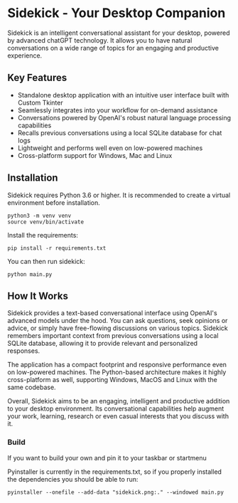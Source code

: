 # Sidekick - Your Desktop Companion

Sidekick is an intelligent conversational assistant for your desktop, powered by advanced chatGPT technology. It allows you to have natural conversations on a wide range of topics for an engaging and productive experience.

## Key Features

- Standalone desktop application with an intuitive user interface built with Custom Tkinter
- Seamlessly integrates into your workflow for on-demand assistance
- Conversations powered by OpenAI's robust natural language processing capabilities
- Recalls previous conversations using a local SQLite database for chat logs
- Lightweight and performs well even on low-powered machines
- Cross-platform support for Windows, Mac and Linux

## Installation

Sidekick requires Python 3.6 or higher. It is recommended to create a virtual environment before installation.

```
python3 -m venv venv
source venv/bin/activate
```

Install the requirements:

```
pip install -r requirements.txt
```

You can then run sidekick:

```
python main.py
```

## How It Works

Sidekick provides a text-based conversational interface using OpenAI's advanced models under the hood. You can ask questions, seek opinions or advice, or simply have free-flowing discussions on various topics. Sidekick remembers important context from previous conversations using a local SQLite database, allowing it to provide relevant and personalized responses.

The application has a compact footprint and responsive performance even on low-powered machines. The Python-based architecture makes it highly cross-platform as well, supporting Windows, MacOS and Linux with the same codebase.

Overall, Sidekick aims to be an engaging, intelligent and productive addition to your desktop environment. Its conversational capabilities help augment your work, learning, research or even casual interests that you discuss with it.

### Build

If you want to build your own and pin it to your taskbar or startmenu

Pyinstaller is currently in the requirements.txt, so if you properly installed the dependencies you should be able to run:

`pyinstaller --onefile --add-data "sidekick.png:." --windowed main.py`
